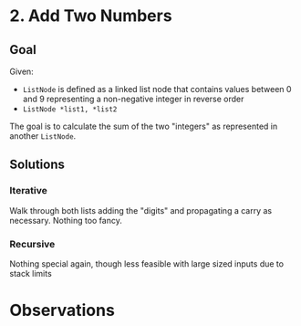 # 2. Add Two Numbers
## Goal
Given:
* `ListNode` is defined as a linked list node that contains values between 0 and 9 representing
a non-negative integer in reverse order
* `ListNode *list1, *list2`

The goal is to calculate the sum of the two "integers" as represented in another `ListNode`.

## Solutions
### Iterative
Walk through both lists adding the "digits" and propagating a carry as necessary. Nothing
too fancy.

### Recursive
Nothing special again, though less feasible with large sized inputs due to stack limits

# Observations
